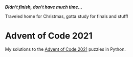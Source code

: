 ***Didn't finish, don't have much time...***

Traveled home for Christmas, gotta study for finals and stuff!

# Advent of Code 2021

My solutions to the [Advent of Code 2021](https://adventofcode.com/2021) puzzles
in Python.